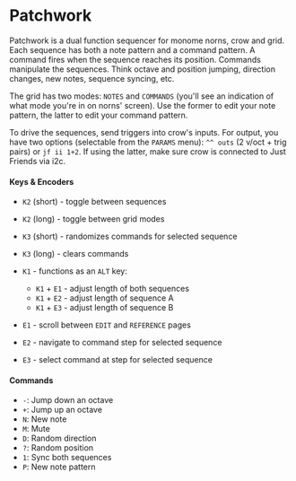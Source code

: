 # Patchwork

Patchwork is a dual function sequencer for monome norns, crow and grid. Each sequence has both a note pattern and a command pattern. A command fires when the sequence reaches its position. Commands manipulate the sequences. Think octave and position jumping, direction changes, new notes, sequence syncing, etc. 

The grid has two modes: `NOTES` and `COMMANDS` (you'll see an indication of what mode you're in on norns' screen). Use the former to edit your note pattern, the latter to edit your command pattern. 

To drive the sequences, send triggers into crow's inputs. For output, you have two options (selectable from the `PARAMS` menu): `^^ outs` (2 v/oct + trig pairs) or `jf ii 1+2`. If using the latter, make sure crow is connected to Just Friends via i2c. 

#### Keys & Encoders

- `K2` (short) - toggle between sequences
- `K2` (long) - toggle between grid modes
- `K3` (short) - randomizes commands for selected sequence
- `K3` (long) - clears commands

- `K1` - functions as an `ALT` key:
  - `K1` + `E1` - adjust length of both sequences
  - `K1` + `E2` - adjust length of sequence A
  - `K1` + `E3` - adjust length of sequence B

- `E1` - scroll between `EDIT` and `REFERENCE` pages
- `E2` - navigate to command step for selected sequence
- `E3` - select command at step for selected sequence

#### Commands

- `-`: Jump down an octave 
- `+`: Jump up an octave 
- `N`: New note 
- `M`: Mute 
- `D`: Random direction 
- `?`: Random position 
- `1`: Sync both sequences 
- `P`: New note pattern 


